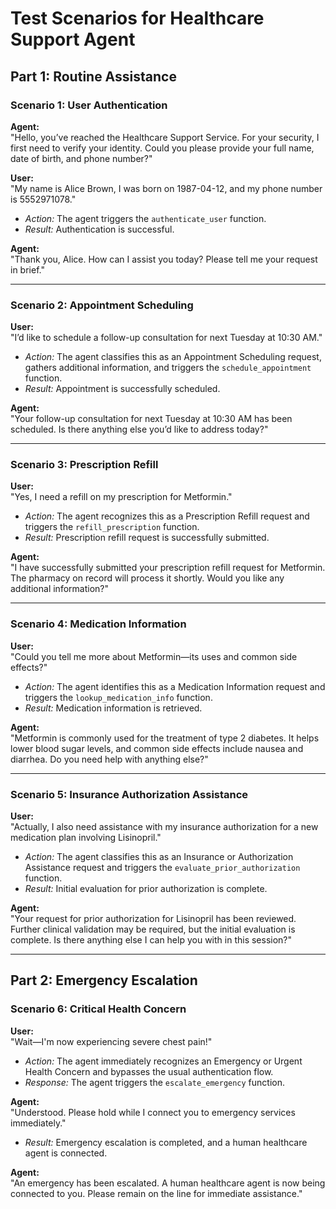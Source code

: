 # Test Scenarios for Healthcare Support Agent

## Part 1: Routine Assistance

### Scenario 1: User Authentication
**Agent:**  
"Hello, you’ve reached the Healthcare Support Service. For your security, I first need to verify your identity. Could you please provide your full name, date of birth, and phone number?"

**User:**  
"My name is Alice Brown, I was born on 1987-04-12, and my phone number is 5552971078."

- *Action:* The agent triggers the `authenticate_user` function.  
- *Result:* Authentication is successful.

**Agent:**  
"Thank you, Alice. How can I assist you today? Please tell me your request in brief."

---

### Scenario 2: Appointment Scheduling
**User:**  
"I’d like to schedule a follow-up consultation for next Tuesday at 10:30 AM."

- *Action:* The agent classifies this as an Appointment Scheduling request, gathers additional information, and triggers the `schedule_appointment` function.  
- *Result:* Appointment is successfully scheduled.

**Agent:**  
"Your follow-up consultation for next Tuesday at 10:30 AM has been scheduled. Is there anything else you’d like to address today?"

---

### Scenario 3: Prescription Refill
**User:**  
"Yes, I need a refill on my prescription for Metformin."

- *Action:* The agent recognizes this as a Prescription Refill request and triggers the `refill_prescription` function.  
- *Result:* Prescription refill request is successfully submitted.

**Agent:**  
"I have successfully submitted your prescription refill request for Metformin. The pharmacy on record will process it shortly. Would you like any additional information?"

---

### Scenario 4: Medication Information
**User:**  
"Could you tell me more about Metformin—its uses and common side effects?"

- *Action:* The agent identifies this as a Medication Information request and triggers the `lookup_medication_info` function.  
- *Result:* Medication information is retrieved.

**Agent:**  
"Metformin is commonly used for the treatment of type 2 diabetes. It helps lower blood sugar levels, and common side effects include nausea and diarrhea. Do you need help with anything else?"

---

### Scenario 5: Insurance Authorization Assistance
**User:**  
"Actually, I also need assistance with my insurance authorization for a new medication plan involving Lisinopril."

- *Action:* The agent classifies this as an Insurance or Authorization Assistance request and triggers the `evaluate_prior_authorization` function.  
- *Result:* Initial evaluation for prior authorization is complete.

**Agent:**  
"Your request for prior authorization for Lisinopril has been reviewed. Further clinical validation may be required, but the initial evaluation is complete. Is there anything else I can help you with in this session?"

---

## Part 2: Emergency Escalation

### Scenario 6: Critical Health Concern
**User:**  
"Wait—I'm now experiencing severe chest pain!"

- *Action:* The agent immediately recognizes an Emergency or Urgent Health Concern and bypasses the usual authentication flow.  
- *Response:* The agent triggers the `escalate_emergency` function.

**Agent:**  
"Understood. Please hold while I connect you to emergency services immediately."

- *Result:* Emergency escalation is completed, and a human healthcare agent is connected.

**Agent:**  
"An emergency has been escalated. A human healthcare agent is now being connected to you. Please remain on the line for immediate assistance."
